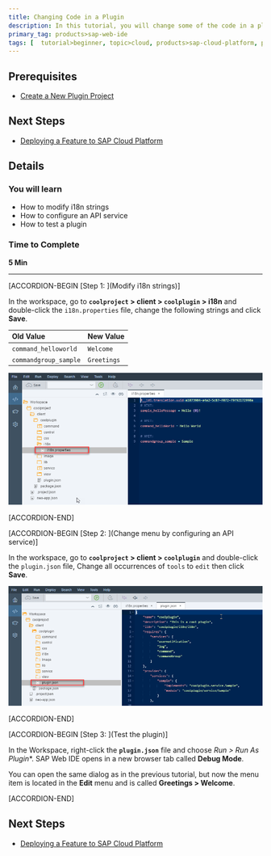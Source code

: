 ```yaml
---
title: Changing Code in a Plugin
description: In this tutorial, you will change some of the code in a plugin, and see how to configure an API service.
primary_tag: products>sap-web-ide
tags: [  tutorial>beginner, topic>cloud, products>sap-cloud-platform, products>sap-web-ide, products>sap-web-ide-plug-ins ]
---
```


## Prerequisites  
 - [Create a New Plugin Project](https://www.sap.com/developer/tutorials/webide-sdk-helloworld1.html)


## Next Steps
- [Deploying a Feature to SAP Cloud Platform](https://www.sap.com/developer/tutorials/webide-sdk-helloworld3.html)

## Details
### You will learn  
  - How to modify i18n strings
  - How to configure an API service
  - How to test a plugin  

### Time to Complete
**5 Min**

---

[ACCORDION-BEGIN [Step 1: ](Modify i18n strings)]

In the workspace, go to **`coolproject` > client > `coolplugin` > i18n** and double-click the `i18n.properties` file, change the following strings and click **Save**.

Old Value              | New Value
:--------------------- | :-------------
`command_helloworld`   | `Welcome`
`commandgroup_sample`  | `Greetings`

  ![Modify i18n strings](Step1-i18n.png)


[ACCORDION-END]

[ACCORDION-BEGIN [Step 2: ](Change menu by configuring an API service)]

In the workspace, go to **`coolproject` > client > `coolplugin`** and double-click the `plugin.json` file, Change all occurrences of `tools` to `edit` then click **Save**.

![Modify i18n strings](Step2-pluginjson.png)


[ACCORDION-END]


[ACCORDION-BEGIN [Step 3: ](Test the plugin)]

In the Workspace, right-click the **`plugin.json`** file and choose **Run* > Run As Plugin**. SAP Web IDE opens in a new browser tab called **Debug Mode**.

You can open the same dialog as in the previous tutorial, but now the menu item is located in the **Edit** menu and is called **Greetings > Welcome**.



[ACCORDION-END]

## Next Steps
- [Deploying a Feature to SAP Cloud Platform](https://www.sap.com/developer/tutorials/webide-sdk-helloworld3.html)
